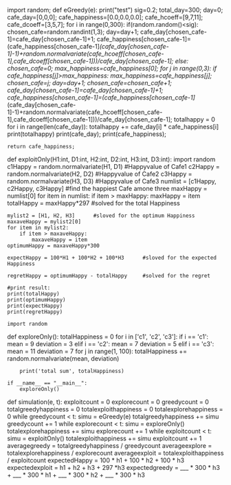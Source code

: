 import random;
def eGreedy(e):
    print("test")
    sig=0.2;
    total_day=300;
    day=0;
    cafe_day=[0,0,0];
    cafe_happiness=[0.0,0.0,0.0];
    cafe_hcoeff=[9,7,11];
    cafe_dcoeff=[3,5,7];
    for i in range(0,300):
        if(random.random()<sig):
            chosen_cafe=random.randint(1,3);
            day=day+1;
            cafe_day[chosen_cafe-1]=cafe_day[chosen_cafe-1]+1;
            cafe_happiness[chosen_cafe-1]=(cafe_happiness[chosen_cafe-1]*(cafe_day[chosen_cafe-1]-1)+random.normalvariate(cafe_hcoeff[chosen_cafe-1],cafe_dcoeff[chosen_cafe-1]))/cafe_day[chosen_cafe-1];
        else:
            chosen_cafe=0;
            max_happiness=cafe_happiness[0];
            for j in range(0,3):
                if cafe_happiness[j]>max_happiness:
                    max_happiness=cafe_happiness[j];
                    chosen_cafe=j;
            day=day+1;
            chosen_cafe=chosen_cafe+1;
            cafe_day[chosen_cafe-1]=cafe_day[chosen_cafe-1]+1;
            cafe_happiness[chosen_cafe-1]=(cafe_happiness[chosen_cafe-1]*(cafe_day[chosen_cafe-1]-1)+random.normalvariate(cafe_hcoeff[chosen_cafe-1],cafe_dcoeff[chosen_cafe-1]))/cafe_day[chosen_cafe-1];
    totalhappy = 0
    for i in range(len(cafe_day)):
        totalhappy += cafe_day[i] * cafe_happiness[i]
    print(totalhappy)
    print(cafe_day);
    print(cafe_happiness);

    return cafe_happiness;

def exploitOnly(H1:int, D1:int, H2:int, D2:int, H3:int, D3:int):
    import random
    c1Happy = random.normalvariate(H1, D1)  #Happyvalue of Cafe1
    c2Happy = random.normalvariate(H2, D2)  #Happyvalue of Cafe2
    c3Happy = random.normalvariate(H3, D3)  #Happyvalue of Cafe3
    numlist = [c1Happy, c2Happy, c3Happy]   #find the happiest Cafe amone three
    maxHappy = numlist[0]
    for item in numlist:
        if item > maxHappy:
            maxHappy = item
    totalHappy = maxHappy*297   #solved for the total Happiness

    mylist2 = [H1, H2, H3]      #sloved for the optimum Happiness
    maxaveHappy = mylist2[0]
    for item in mylist2:
        if item > maxaveHappy:
            maxaveHappy = item
    optimumHappy = maxaveHappy*300

    expectHappy = 100*H1 + 100*H2 + 100*H3      #sloved for the expected Happiness

    regretHappy = optimumHappy - totalHappy     #solved for the regret

    #print result:
    print(totalHappy)
    print(optimumHappy)
    print(expectHappy)
    print(regretHappy)

    import random
def exploreOnly():
    totalHappiness = 0
    for i in ['c1', 'c2', 'c3']:
        if i == 'c1':
            mean = 9
            deviation = 3
        elif i == 'c2':
            mean = 7
            deviation = 5
        elif i == 'c3':
            mean = 11
            deviation = 7
        for j in range(1, 100):
            totalHappiness += random.normalvariate(mean, deviation)

        print('total sum', totalHappiness)

    if __name__ == "__main__":
        exploreOnly()

def simulation(e, t):
    exploitcount = 0
    explorecount = 0
    greedycount = 0
    totalgreedyhappiness = 0
    totalexploithappiness = 0
    totalexplorehappiness = 0
    while greedycount < t:
        simu = eGreedy(e)
        totalgreedyhappiness += simu
        greedycount += 1
    while explorecount < t:
        simu = exploreOnly()
        totalexplorehappiness += simu
        explorecount += 1
    while exploitcount < t:
        simu = exploitOnly()
        totalexploithappiness += simu
        exploitcount += 1
        averagegreedy = totalgreedyhappiness / greedycount
        averageexplore = totalexplorehappiness / explorecount
        averageexploit = totalexploithappiness / exploitcount
        expectedHappy = 100 * h1 + 100 * h2 + 100 * h3
        expectedexploit = h1 + h2 + h3 + 297 *h3
        expectedgreedy = ___ * 300 * h3 + ___ * 300 * h1 + ___ * 300 * h2 + ___ * 300 * h3
